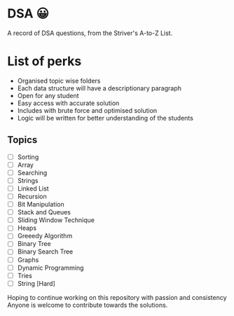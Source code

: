 # DSA :grinning:
A record of DSA questions, from the Striver's A-to-Z List.

# List of perks
- Organised topic wise folders
- Each data structure will have a descriptionary paragraph 
- Open for any student
- Easy access with accurate solution
- Includes with brute force and optimised solution
- Logic will be written for better understanding of the students

## Topics
- [ ] Sorting
- [ ] Array
- [ ] Searching
- [ ] Strings
- [ ] Linked List
- [ ] Recursion
- [ ] Bit Manipulation
- [ ] Stack and Queues
- [ ] Sliding Window Technique
- [ ] Heaps
- [ ] Greeedy Algorithm
- [ ] Binary Tree
- [ ] Binary Search Tree
- [ ] Graphs
- [ ] Dynamic Programming
- [ ] Tries
- [ ] String [Hard]

 Hoping to continue working on this repository with passion and consistency <br> 
 Anyone is welcome to contribute towards the solutions.
